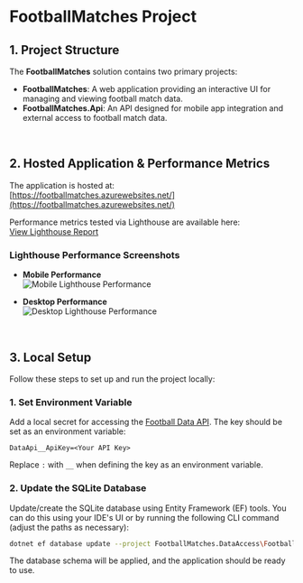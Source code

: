 # FootballMatches Project



## 1. Project Structure

The **FootballMatches** solution contains two primary projects:

- **FootballMatches**: A web application providing an interactive UI for managing and viewing football match data.
- **FootballMatches.Api**: An API designed for mobile app integration and external access to football match data.

<br>

## 2. Hosted Application & Performance Metrics

The application is hosted at:  
[https://footballmatches.azurewebsites.net/](https://footballmatches.azurewebsites.net/)

Performance metrics tested via Lighthouse are available here:  
[View Lighthouse Report](https://lighthouse-metrics.com/lighthouse/checks/226a6984-32d8-46b9-bd55-f95c1fc942b3)

### Lighthouse Performance Screenshots

- **Mobile Performance**  
![Mobile Lighthouse Performance](https://drive.google.com/uc?export=view&id=10Xna9Ch5fYKLFhjF03vR-Q12Bym2U91y)

- **Desktop Performance**  
![Desktop Lighthouse Performance](https://drive.google.com/uc?export=view&id=1fgpDEYpH8_3kd9_yBolW-hzgcnJRmvxl)

<br>

## 3. Local Setup

Follow these steps to set up and run the project locally:

### 1. Set Environment Variable
Add a local secret for accessing the [Football Data API](https://www.football-data.org/). The key should be set as an environment variable:

```plaintext
DataApi__ApiKey=<Your API Key>
```

Replace `:` with `__` when defining the key as an environment variable.

### 2. Update the SQLite Database
Update/create the SQLite database using Entity Framework (EF) tools. You can do this using your IDE's UI or by running the following CLI command (adjust the paths as necessary):

```bash
dotnet ef database update --project FootballMatches.DataAccess\FootballMatches.DataAccess.csproj --startup-project FootballMatches\FootballMatches.csproj --context FootballMatches.DataAccess.ApplicationDbContext --configuration Debug 20241124012547_Initial
```

The database schema will be applied, and the application should be ready to use.
